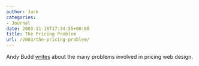 ```yaml
---
author: Jack
categories:
- Journal
date: 2003-11-16T17:34:55+00:00
title: The Pricing Problem
url: /2003/the-pricing-problem/
---
```


Andy Budd [writes][1] about the many problems involved in pricing web design.

 [1]: http://www.andybudd.com/blog/archives/000106.html "The Pricing Problem"